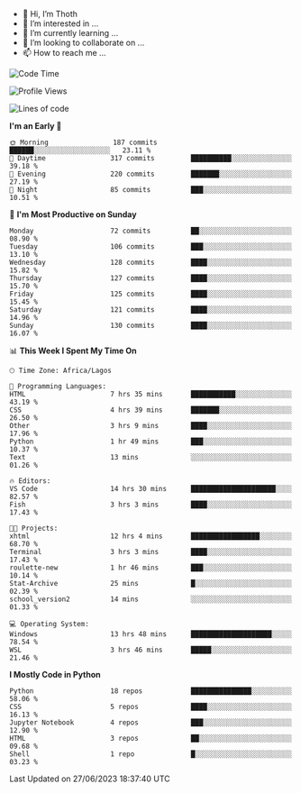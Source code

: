 <!---
thoth2357/thoth2357 is a ✨ special ✨ repository because its `README.md` (this file) appears on your GitHub profile.
You can click the Preview link to take a look at your changes.
--->

- 👋 Hi, I’m Thoth
- 👀 I’m interested in ...
- 🌱 I’m currently learning ...
- 💞️ I’m looking to collaborate on ...
- 📫 How to reach me ...




<!--START_SECTION:waka-->
![Code Time](http://img.shields.io/badge/Code%20Time-2%2C106%20hrs%2051%20mins-blue)

![Profile Views](http://img.shields.io/badge/Profile%20Views-0-blue)

![Lines of code](https://img.shields.io/badge/From%20Hello%20World%20I%27ve%20Written-29.1%20million%20lines%20of%20code-blue)

**I'm an Early 🐤** 

```text
🌞 Morning                187 commits         ██████░░░░░░░░░░░░░░░░░░░   23.11 % 
🌆 Daytime                317 commits         ██████████░░░░░░░░░░░░░░░   39.18 % 
🌃 Evening                220 commits         ███████░░░░░░░░░░░░░░░░░░   27.19 % 
🌙 Night                  85 commits          ███░░░░░░░░░░░░░░░░░░░░░░   10.51 % 
```
📅 **I'm Most Productive on Sunday** 

```text
Monday                   72 commits          ██░░░░░░░░░░░░░░░░░░░░░░░   08.90 % 
Tuesday                  106 commits         ███░░░░░░░░░░░░░░░░░░░░░░   13.10 % 
Wednesday                128 commits         ████░░░░░░░░░░░░░░░░░░░░░   15.82 % 
Thursday                 127 commits         ████░░░░░░░░░░░░░░░░░░░░░   15.70 % 
Friday                   125 commits         ████░░░░░░░░░░░░░░░░░░░░░   15.45 % 
Saturday                 121 commits         ████░░░░░░░░░░░░░░░░░░░░░   14.96 % 
Sunday                   130 commits         ████░░░░░░░░░░░░░░░░░░░░░   16.07 % 
```


📊 **This Week I Spent My Time On** 

```text
🕑︎ Time Zone: Africa/Lagos

💬 Programming Languages: 
HTML                     7 hrs 35 mins       ███████████░░░░░░░░░░░░░░   43.19 % 
CSS                      4 hrs 39 mins       ███████░░░░░░░░░░░░░░░░░░   26.50 % 
Other                    3 hrs 9 mins        ████░░░░░░░░░░░░░░░░░░░░░   17.96 % 
Python                   1 hr 49 mins        ███░░░░░░░░░░░░░░░░░░░░░░   10.37 % 
Text                     13 mins             ░░░░░░░░░░░░░░░░░░░░░░░░░   01.26 % 

🔥 Editors: 
VS Code                  14 hrs 30 mins      █████████████████████░░░░   82.57 % 
Fish                     3 hrs 3 mins        ████░░░░░░░░░░░░░░░░░░░░░   17.43 % 

🐱‍💻 Projects: 
xhtml                    12 hrs 4 mins       █████████████████░░░░░░░░   68.70 % 
Terminal                 3 hrs 3 mins        ████░░░░░░░░░░░░░░░░░░░░░   17.43 % 
roulette-new             1 hr 46 mins        ███░░░░░░░░░░░░░░░░░░░░░░   10.14 % 
Stat-Archive             25 mins             █░░░░░░░░░░░░░░░░░░░░░░░░   02.39 % 
school_version2          14 mins             ░░░░░░░░░░░░░░░░░░░░░░░░░   01.33 % 

💻 Operating System: 
Windows                  13 hrs 48 mins      ████████████████████░░░░░   78.54 % 
WSL                      3 hrs 46 mins       █████░░░░░░░░░░░░░░░░░░░░   21.46 % 
```

**I Mostly Code in Python** 

```text
Python                   18 repos            ███████████████░░░░░░░░░░   58.06 % 
CSS                      5 repos             ████░░░░░░░░░░░░░░░░░░░░░   16.13 % 
Jupyter Notebook         4 repos             ███░░░░░░░░░░░░░░░░░░░░░░   12.90 % 
HTML                     3 repos             ██░░░░░░░░░░░░░░░░░░░░░░░   09.68 % 
Shell                    1 repo              █░░░░░░░░░░░░░░░░░░░░░░░░   03.23 % 
```




 Last Updated on 27/06/2023 18:37:40 UTC
<!--END_SECTION:waka-->
<!--![](http://github-profile-summary-cards.vercel.app/api/cards/profile-details?username=thoth2357&theme=2077)

![](http://github-profile-summary-cards.vercel.app/api/cards/stats?username=thoth2357&theme=2077)![](http://github-profile-summary-cards.vercel.app/api/cards/productive-time?username=thoth2357&theme=2077&utcOffset=8) -->
